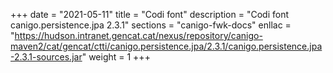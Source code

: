 +++
date        = "2021-05-11"
title       = "Codi font"
description = "Codi font canigo.persistence.jpa 2.3.1"
sections    = "canigo-fwk-docs"
enllac		= "https://hudson.intranet.gencat.cat/nexus/repository/canigo-maven2/cat/gencat/ctti/canigo.persistence.jpa/2.3.1/canigo.persistence.jpa-2.3.1-sources.jar"
weight		= 1
+++
